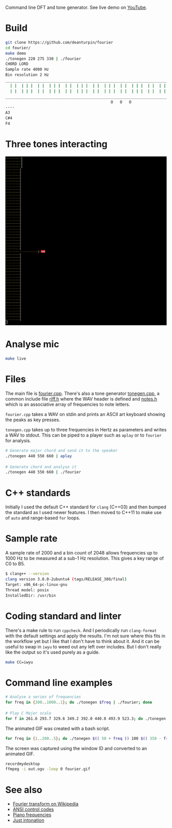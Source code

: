 Command line DFT and tone generator. See live demo on
[YouTube](https://www.youtube.com/watch?v=hwsOKpBg6zo).

# Build
```bash
git clone https://github.com/deanturpin/fourier
cd fourier/
make demo
./tonegen 220 275 330 | ./fourier
CHORD LORD
Sample rate 4000 Hz
Bin resolution 2 Hz
________________________________________________________________________
  | |  | | |  | |  | | |  | |  | | |  | |  | | |  | |  | | |  | |  | | |
  | |  | | |  | |  | | |  | |  | | |  | |  | | |  | |  | | |  | |  | | |
________________________________________________________________________
                                              O   O   O                 
----
A3
C#4
F4
```

# Three tones interacting
![](fourier.gif)

# Analyse mic
```bash
make live
```
# Files
The main file is [fourier.cpp](fourier.cpp). There's also a tone generator
[tonegen.cpp](tonegen.cpp), a common include file [riff.h](riff.h) where the
WAV header is defined and [notes.h](notes.h) which is an associative array of
frequencies to note letters.

```fourier.cpp``` takes a WAV on stdin and prints an ASCII art keyboard showing
the peaks as key presses.

```tonegen.cpp``` takes up to three frequencies in Hertz as parameters and
writes a WAV to stdout. This can be piped to a player such as ```aplay``` or to
```fourier``` for analysis.

```bash
# Generate major chord and send it to the speaker
./tonegen 440 550 660 | aplay

# Generate chord and analyse it
./tonegen 440 550 660 | ./fourier
```
# C++ standards
Initially I used the default C++ standard for ```clang``` (C++03) and then
bumped the standard as I used newer features. I then moved to C++11 to make use
of ```auto``` and range-based ```for``` loops.

# Sample rate
A sample rate of 2000 and a bin count of 2048 allows frequencies up to 1000 Hz to be measured at a sub-1 Hz resolution. This gives a key range of C0 to B5.

```bash
$ clang++ --version
clang version 3.8.0-2ubuntu4 (tags/RELEASE_380/final)
Target: x86_64-pc-linux-gnu
Thread model: posix
InstalledDir: /usr/bin
```

# Coding standard and linter
There's a make rule to run ```cppcheck```. And I periodically run
```clang-format``` with the default settings and apply the results. I'm not
sure where this fits in the workflow yet but I like that I don't have to think
about it. And it can be useful to swap in ```iwyu``` to weed out any left over
includes. But I don't really like the output so it's used purely as a guide.
```bash
make CC=iwyu
```

# Command line examples
```bash
# Analyse a series of frequencies
for freq in {200..1000..1}; do ./tonegen $freq | ./fourier; done

# Play C Major scale
for f in 261.6 293.7 329.6 349.2 392.0 440.0 493.9 523.3; do ./tonegen $f | aplay -q; done
```

The animated GIF was created with a bash script.
```bash
for freq in {1..200..5}; do ./tonegen $(( 50 + freq )) 100 $(( 350 - freq ))| ./fourier | head -48; done
```

The screen was captured using the window ID and converted to an animated GIF.
```bash
recordmydesktop
ffmpeg -i out.ogv -loop 0 fourier.gif
```
# See also
* [Fourier transform on Wikipedia](https://en.wikipedia.org/wiki/Fourier_transform#Example)
* [ANSI control codes](http://misc.flogisoft.com/bash/tip_colors_and_formatting)
* [Piano frequencies](https://en.wikipedia.org/wiki/Piano_key_frequencies)
* [Just intonation](https://en.wikipedia.org/wiki/Just_intonation)
